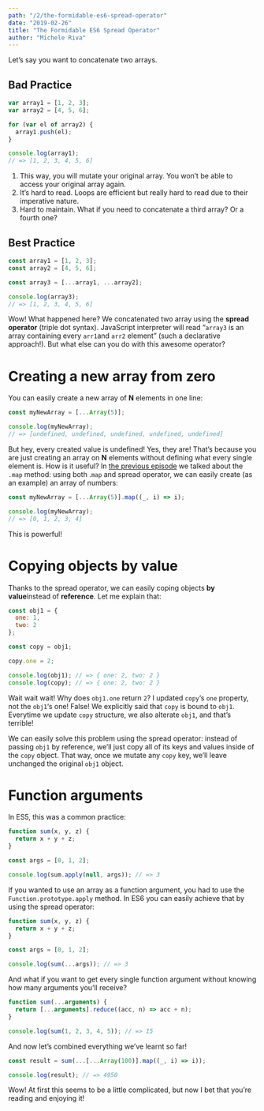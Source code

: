 ```yaml
---
path: "/2/the-formidable-es6-spread-operator"
date: "2019-02-26"
title: "The Formidable ES6 Spread Operator"
author: "Michele Riva"
---
```


Let’s say you want to concatenate two arrays.

## Bad Practice

```javascript
var array1 = [1, 2, 3];
var array2 = [4, 5, 6];

for (var el of array2) {
  array1.push(el);
}

console.log(array1);
// => [1, 2, 3, 4, 5, 6]
```

1. This way, you will mutate your original array. You won’t be able to access your original array again.
2. It’s hard to read. Loops are efficient but really hard to read due to their imperative nature.
3. Hard to maintain. What if you need to concatenate a third array? Or a fourth one?

## Best Practice

```javascript
const array1 = [1, 2, 3];
const array2 = [4, 5, 6];

const array3 = [...array1, ...array2];

console.log(array3);
// => [1, 2, 3, 4, 5, 6]
```

Wow! What happened here? We concatenated two array using the **spread operator** (triple dot syntax).
JavaScript interpreter will read “`array3` is an array containing every `arr1`and `arr2` element” (such a declarative approach!).
But what else can you do with this awesome operator?

# Creating a new array from zero

You can easily create a new array of **N** elements in one line:

```javascript
const myNewArray = [...Array(5)];

console.log(myNewArray);
// => [undefined, undefined, undefined, undefined, undefined]
```

But hey, every created value is undefined!
Yes, they are! That’s because you are just creating an array on **N** elements without defining what every single element is.
How is it useful?
In [the previous episode](https://jsmonday.dev/articles/1/the-awesome-map-method) we talked about the `.map` method: using both .`map` and spread operator, we can easily create (as an example) an array of numbers:

```javascript
const myNewArray = [...Array(5)].map((_, i) => i);

console.log(myNewArray);
// => [0, 1, 2, 3, 4]
```

This is powerful!

# Copying objects by value

Thanks to the spread operator, we can easily coping objects **by value**instead of **reference**. Let me explain that:

```javascript
const obj1 = {
  one: 1,
  two: 2
};

const copy = obj1;

copy.one = 2;

console.log(obj1); // => { one: 2, two: 2 }
console.log(copy); // => { one: 2, two: 2 }
```

Wait wait wait! Why does `obj1.one` return `2`? I updated `copy`‘s `one` property, not the `obj1`‘s one!
False! We explicitly said that `copy` is bound to `obj1`. Everytime we update `copy` structure, we also alterate `obj1`, and that’s terrible!

We can easily solve this problem using the spread operator: instead of passing `obj1` by reference, we’ll just copy all of its keys and values inside of the `copy` object.
That way, once we mutate any `copy` key, we’ll leave unchanged the original `obj1` object.

# Function arguments

In ES5, this was a common practice:

```javascript
function sum(x, y, z) {
  return x + y + z;
}

const args = [0, 1, 2];

console.log(sum.apply(null, args)); // => 3
```

If you wanted to use an array as a function argument, you had to use the `Function.prototype.apply` method.
In ES6 you can easily achieve that by using the spread operator:

```javascript
function sum(x, y, z) {
  return x + y + z;
}

const args = [0, 1, 2];

console.log(sum(...args)); // => 3
```

And what if you want to get every single function argument without knowing how many arguments you’ll receive?

```javascript
function sum(...arguments) {
  return [...arguments].reduce((acc, n) => acc + n);
}

console.log(sum(1, 2, 3, 4, 5)); // => 15
```

And now let’s combined everything we’ve learnt so far!

```javascript
const result = sum(...[...Array(100)].map((_, i) => i));

console.log(result); // => 4950
```

Wow! At first this seems to be a little complicated, but now I bet that you’re reading and enjoying it!
